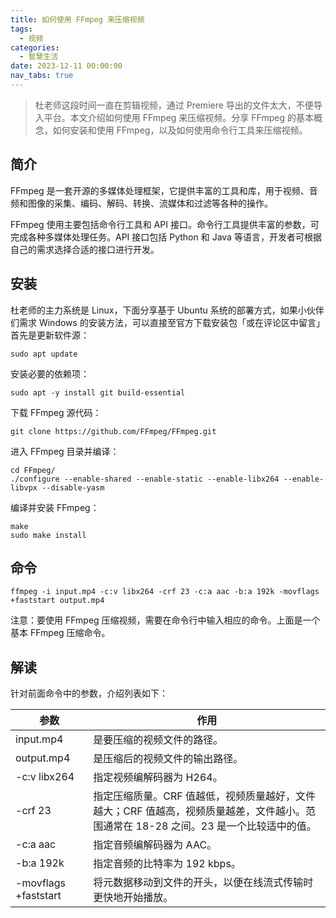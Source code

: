 ```yaml
---
title: 如何使用 FFmpeg 来压缩视频
tags:
  - 视频
categories:
  - 智慧生活
date: 2023-12-11 00:00:00
nav_tabs: true
---
```


> 杜老师这段时间一直在剪辑视频，通过 Premiere 导出的文件太大，不便导入平台。本文介绍如何使用 FFmpeg 来压缩视频。分享 FFmpeg 的基本概念，如何安装和使用 FFmpeg，以及如何使用命令行工具来压缩视频。

<!-- more -->

## 简介

FFmpeg 是一套开源的多媒体处理框架，它提供丰富的工具和库，用于视频、音频和图像的采集、编码、解码、转换、流媒体和过滤等各种的操作。

FFmpeg 使用主要包括命令行工具和 API 接口。命令行工具提供丰富的参数，可完成各种多媒体处理任务。API 接口包括 Python 和 Java 等语言，开发者可根据自己的需求选择合适的接口进行开发。

## 安装

杜老师的主力系统是 Linux，下面分享基于 Ubuntu 系统的部署方式，如果小伙伴们需求 Windows 的安装方法，可以直接至官方下载安装包「或在评论区中留言」首先是更新软件源：

```
sudo apt update
```

安装必要的依赖项：

```
sudo apt -y install git build-essential
```

下载 FFmpeg 源代码：

```
git clone https://github.com/FFmpeg/FFmpeg.git
```

进入 FFmpeg 目录并编译：

```
cd FFmpeg/
./configure --enable-shared --enable-static --enable-libx264 --enable-libvpx --disable-yasm
```

编译并安装 FFmpeg：

```
make
sudo make install
```

## 命令

```
ffmpeg -i input.mp4 -c:v libx264 -crf 23 -c:a aac -b:a 192k -movflags +faststart output.mp4
```

注意：要使用 FFmpeg 压缩视频，需要在命令行中输入相应的命令。上面是一个基本 FFmpeg 压缩命令。

## 解读

针对前面命令中的参数，介绍列表如下：

| 参数 | 作用 |
| - | - |
| input.mp4 | 是要压缩的视频文件的路径。 |
| output.mp4 | 是压缩后的视频文件的输出路径。 |
| -c:v libx264 | 指定视频编解码器为 H264。 |
| -crf 23 | 指定压缩质量。CRF 值越低，视频质量越好，文件越大；CRF 值越高，视频质量越差，文件越小。范围通常在 18-28 之间。23 是一个比较适中的值。 |
| -c:a aac | 指定音频编解码器为 AAC。 |
| -b:a 192k | 指定音频的比特率为 192 kbps。 |
| -movflags +faststart | 将元数据移动到文件的开头，以便在线流式传输时更快地开始播放。 |